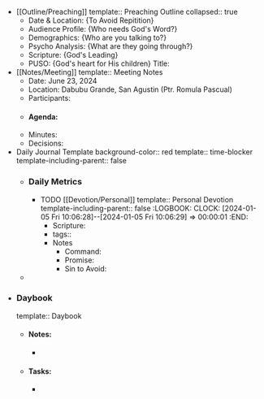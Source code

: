 - [[Outline/Preaching]]
  template:: Preaching Outline
  collapsed:: true
	- Date & Location: {To Avoid Repitition}
	- Audience Profile: {Who needs God's Word?}
	- Demographics: {Who are you talking to?}
	- Psycho Analysis: {What are they going through?}
	- Scripture: {God's Leading}
	- PUSO: {God's heart for His children}
	  Title:
- [[Notes/Meeting]]
  template:: Meeting Notes
	- Date: June 23, 2024
	- Location: Dabubu Grande, San Agustin (Ptr. Romula Pascual)
	- Participants:
	- #### Agenda:
	- Minutes:
	- Decisions:
- Daily Journal Template
  background-color:: red
  template:: time-blocker
  template-including-parent:: false
	- ### Daily Metrics
		- TODO [[Devotion/Personal]]
		  template:: Personal Devotion
		  template-including-parent:: false
		  :LOGBOOK:
		  CLOCK: [2024-01-05 Fri 10:06:28]--[2024-01-05 Fri 10:06:29] =>  00:00:01
		  :END:
			- Scripture:
			- tags::
			- Notes
				- Command:
				- Promise:
				- Sin to Avoid:
	-
- ### Daybook
  template:: Daybook
	- #### Notes:
		-
	- #### Tasks:
		-